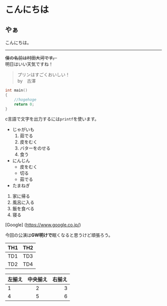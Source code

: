 # こんにちは
## やぁ
こんにちは。

***
~~僕の名前は村田大河です。~~   
明日はいい天気ですね！

>プリンはすごくおいしい！  
>by　古澤

```c  
int main() 
{
    //hogehoge
    return 0;
}
```

c言語で文字を出力するには`printf`を使います。

- じゃがいも
    1. 茹でる
    1. 皮をむく
    1. バターをのせる
    1. 食う
- にんじん
    - 皮をむく
    - 切る
    - 茹でる
- たまねぎ

1. 家に帰る
1. 風呂に入る
1. 飯を食べる
1. 寝る

[Google] (https://www.google.co.jp/)

今回の公演は**GW明けで**眠くなると思うけど頑張ろう。

| TH1 | TH2 |
----|----
| TD1 | TD3 |
| TD2 | TD4 |

| 左揃え | 中央揃え | 右揃え |
|:---|:---:|---:|
|1 |2 |3 |
|4 |5 |6 |